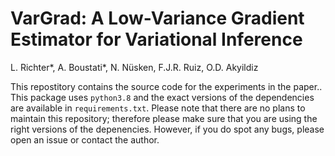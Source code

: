 # VarGrad: A Low-Variance Gradient Estimator for Variational Inference
L. Richter*, A. Boustati*, N. Nüsken, F.J.R. Ruiz, O.D. Akyildiz

This repostitory contains the source code for the experiments in the paper.. This package uses `python3.8` and the exact versions of the dependencies are available in `requirements.txt`. Please note that there are no plans to maintain this repository; therefore please make sure that you are using the right versions of the depenencies. However, if you do spot any bugs, please open an issue or contact the author.
